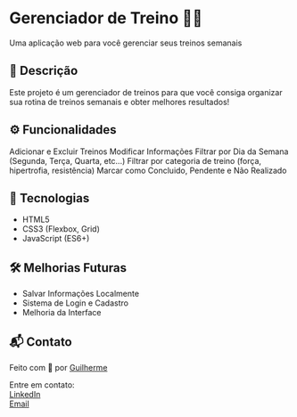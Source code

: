 # Gerenciador de Treino 🏋️‍♂️
Uma aplicação web para você gerenciar seus treinos semanais

## 📝 Descrição

Este projeto é um gerenciador de treinos para que você consiga organizar sua rotina de treinos semanais e obter melhores resultados!

## ⚙ Funcionalidades

Adicionar e Excluir Treinos
Modificar Informações
Filtrar por Dia da Semana (Segunda, Terça, Quarta, etc...)
Filtrar por categoria de treino (força, hipertrofia, resistência)
Marcar como Concluido, Pendente e Não Realizado

## 🚀 Tecnologias

- HTML5
- CSS3 (Flexbox, Grid)
- JavaScript (ES6+)

## 🛠️ Melhorias Futuras

- Salvar Informações Localmente
- Sistema de Login e Cadastro
- Melhoria da Interface

## 📬 Contato

Feito com 💙 por [Guilherme](https://github.com/MrHendrix0611)

Entre em contato:  
[LinkedIn](https://www.linkedin.com/in/guilherme-hendrik-59775326a)  
[Email](silva06guilherme11@gmail.com)



